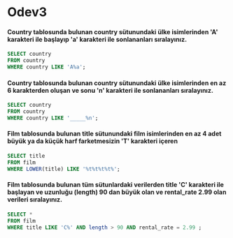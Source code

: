 # Odev3

#### Country tablosunda bulunan country sütunundaki ülke isimlerinden 'A' karakteri ile başlayıp 'a' karakteri ile sonlananları sıralayınız.
~~~sql
SELECT country 
FROM country 
WHERE country LIKE 'A%a';
~~~
#### Country tablosunda bulunan country sütunundaki ülke isimlerinden en az 6 karakterden oluşan ve sonu 'n' karakteri ile sonlananları sıralayınız.
~~~sql
SELECT country 
FROM country 
WHERE country LIKE '_____%n';
~~~
#### Film tablosunda bulunan title sütunundaki film isimlerinden en az 4 adet büyük ya da küçük harf farketmesizin 'T' karakteri içeren
~~~sql
SELECT title 
FROM film 
WHERE LOWER(title) LIKE '%t%t%t%t%';
~~~
#### Film tablosunda bulunan tüm sütunlardaki verilerden title 'C' karakteri ile başlayan ve uzunluğu (length) 90 dan büyük olan ve rental_rate 2.99 olan verileri sıralayınız.
~~~sql
SELECT * 
FROM film 
WHERE title LIKE 'C%' AND length > 90 AND rental_rate = 2.99 ; 
~~~